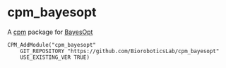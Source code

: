 # cpm_bayesopt

A [cpm](https://github.com/iauns/cpm) package for
[BayesOpt](https://bitbucket.org/rmcantin/bayesopt)
```
CPM_AddModule("cpm_bayesopt"
    GIT_REPOSITORY "https://github.com/BioroboticsLab/cpm_bayesopt"
    USE_EXISTING_VER TRUE)
```
